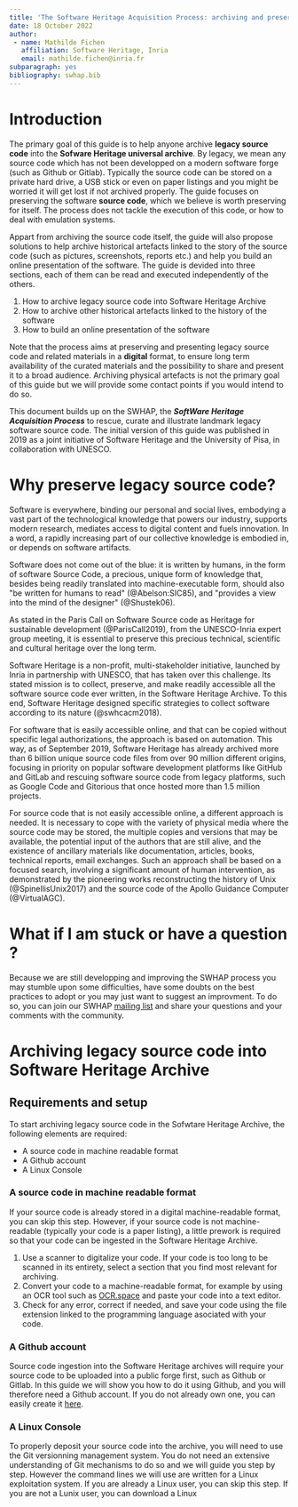 ```yaml
---
title: 'The Software Heritage Acquisition Process: archiving and preserving legacy source code'
date: 18 October 2022
author: 
 - name: Mathilde Fichen
   affiliation: Software Heritage, Inria
   email: mathilde.fichen@inria.fr
subparagraph: yes
bibliography: swhap.bib
---
```

<a name="intro"/>

Introduction
============

The primary goal of this guide is to help anyone archive **legacy source code** into the **Sofware Heritage universal archive**. 
By legacy, we mean any source code which has not been developped on a modern software forge (such as Github or Gitlab). 
Typically the source code can be stored on a private hard drive, a USB stick or even on paper listings and you might be worried it will get lost if not archived properly. 
The guide focuses on preserving the software **source code**, which we believe is worth preserving for itself. The process does not tackle the execution of this code, or how to deal with emulation systems. 

Appart from archiving the source code itself, the guide will also propose solutions to help archive historical artefacts linked to the story of the source code (such as pictures, screenshots, reports etc.) and help you build an online presentation of the software. 
The guide is devided into three sections, each of them can be read and executed independently of the others.

1. How to archive legacy source code into Software Heritage Archive
2. How to archive other historical artefacts linked to the history of the software
3. How to build an online presentation of the software

Note that the process aims at preserving and presenting legacy source code and related materials in a **digital** format, to ensure long term availability of the curated materials and the possibility to share and present it to a broad audience. 
Archiving physical artefacts is not the primary goal of this guide but we will provide some contact points if you would intend to do so. 

This document builds up on the SWHAP, the ***SoftWare Heritage Acquisition Process*** to rescue, curate and illustrate landmark legacy software source code. The initial version of this guide was published in 2019 as a joint initiative of Software
Heritage and the University of Pisa, in collaboration with UNESCO. 


Why preserve legacy source code?
================================

Software is everywhere, binding our personal and social lives, embodying
a vast part of the technological knowledge that powers our industry,
supports modern research, mediates access to digital content and fuels
innovation. In a word, a rapidly increasing part of our collective
knowledge is embodied in, or depends on software artifacts.

Software does not come out of the blue: it is written by humans, in the
form of software Source Code, a precious, unique form of knowledge that,
besides being readily translated into machine-executable form, should
also "be written for humans to read" (@Abelson:SIC85), and "provides a
view into the mind of the designer" (@Shustek06).

As stated in the Paris Call on Software Source code as Heritage for
sustainable development (@ParisCall2019), from the
UNESCO-Inria expert group meeting, it is essential to preserve this
precious technical, scientific and cultural heritage over the long term.

Software Heritage is a non-profit, multi-stakeholder initiative,
launched by Inria in partnership with UNESCO, that has taken over this
challenge. Its stated mission is to collect, preserve, and make readily
accessible all the software source code ever written, in the Software
Heritage Archive. To this end, Software Heritage designed specific
strategies to collect software according to its nature (@swhcacm2018).

For software that is easily accessible online, and that can be copied
without specific legal authorizations, the approach is based on
automation. This way, as of September 2019, Software Heritage has
already archived more than 6 billion unique source code files from over
90 million different origins, focusing in priority on popular software
development platforms like GitHub and GitLab and rescuing software
source code from legacy platforms, such as Google Code and Gitorious
that once hosted more than 1.5 million projects.

For source code that is not easily accessible online, a different
approach is needed. It is necessary to cope with the variety of physical
media where the source code may be stored, the multiple copies and
versions that may be available, the potential input of the authors that
are still alive, and the existence of ancillary materials like
documentation, articles, books, technical reports, email exchanges. Such
an approach shall be based on a focused search, involving a significant
amount of human intervention, as demonstrated by the pioneering works
reconstructing the history of Unix (@SpinellisUnix2017) and the source code
of the Apollo Guidance Computer (@VirtualAGC).

What if I am stuck or have a question ?
======================================

Because we are still developping and improving the SWHAP process you may stumble upon some difficulties, have some doubts on the best practices to adopt or you may just want to suggest an improvment. 
To do so, you can join our SWHAP [mailing list](https://sympa.inria.fr/sympa/subscribe/swhap?previous_action=info) and share your questions and your comments with the community. 

Archiving legacy source code into Software Heritage Archive
================================================================
Requirements and setup
----------------------

To start archiving legacy source code in the Sofwtare Heritage Archive, the following elements are required:
- A source code in machine readable format
- A Github account
- A Linux Console

### A source code in machine readable format

If your source code is already stored in a digital machine-readable format, you can skip this step. 
However, if your source code is not machine-readable (typically your code is a paper listing), a little prework is required so that your code can be ingested in the Software Heritage Archive. 

1) Use a scanner to digitalize your code. If your code is too long to be scanned in its entirety, select a section that you find most relevant for archiving.
2) Convert your code to a machine-readable format, for example by using an OCR tool such as [OCR.space](https://ocr.space/) and paste your code into a text editor.
3) Check for any error, correct if needed, and save your code using the file extension linked to the programming language asociated with your code. 

### A Github account

Source code ingestion into the Software Heritage archives will require your source code to be uploaded into a public forge first, such as Github or Gitlab. 
In this guide we will show you how to do it using Github, and you will therefore need a Github account. If you do not already own one, you can easily create it [here](https://github.com/signup).

### A Linux Console

To properly deposit your source code into the archive, you will need to use the Git versionning management system. You do not need an extensive understanding of Git mechanisms to do so and we will guide you step by step.
However the command lines we will use are written for a Linux exploitation system. If you are already a Linux user, you can skip this step. If you are not a Lunix user, you can download a Linux 


